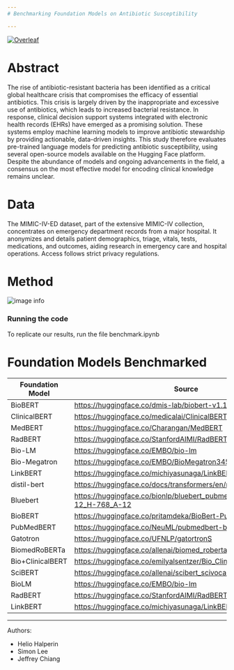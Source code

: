```yaml
---
# Benchmarking Foundation Models on Antibiotic Susceptibility

---
```

[![Overleaf](https://img.shields.io/badge/Overleaf-Bechmarking%20Foundation%20Models%20Antibiotics-lightblue.svg)]([https://paperswithcode.com/paper/multimodal-clinical-pseudo-notes-for](https://www.overleaf.com/3549673182rsnwhpnppmvt#9af1b1))

# Abstract

The rise of antibiotic-resistant bacteria has been identified as a critical global healthcare crisis that compromises the efficacy of essential antibiotics. This crisis is largely driven by the inappropriate and excessive use of antibiotics, which leads to increased bacterial resistance. In response, clinical decision support systems integrated with electronic health records (EHRs) have emerged as a promising solution. These systems employ machine learning models to improve antibiotic stewardship by providing actionable, data-driven insights. This study therefore evaluates pre-trained language models for predicting antibiotic susceptibility, using several open-source models available on the Hugging Face platform. Despite the abundance of models and ongoing advancements in the field, a consensus on the most effective model for encoding clinical knowledge remains unclear.

# Data

The MIMIC-IV-ED dataset, part of the extensive MIMIC-IV collection, concentrates on emergency department records from a major hospital. It anonymizes and details patient demographics, triage, vitals, tests, medications, and outcomes, aiding research in emergency care and hospital operations. Access follows strict privacy regulations.

# Method

![image info](./Desktop/Method.png)

### Running the code

To replicate our results, run the file benchmark.ipynb

# Foundation Models Benchmarked

| Foundation Model | Source |
|-----------------|-----------------|
| BioBERT  | https://huggingface.co/dmis-lab/biobert-v1.1  |
| ClinicalBERT  | https://huggingface.co/medicalai/ClinicalBERT |
| MedBERT  | https://huggingface.co/Charangan/MedBERT  |
| RadBERT  | https://huggingface.co/StanfordAIMI/RadBERT  |
| Bio-LM   | https://huggingface.co/EMBO/bio-lm |
| Bio-Megatron | https://huggingface.co/EMBO/BioMegatron345mUncased |
| LinkBERT  | https://huggingface.co/michiyasunaga/LinkBERT-large  |
| distil-bert  | https://huggingface.co/docs/transformers/en/model_doc/distilbert  |
| Bluebert | https://huggingface.co/bionlp/bluebert_pubmed_mimic_uncased_L-12_H-768_A-12 |
| BioBERT | https://huggingface.co/pritamdeka/BioBert-PubMed200kRCT |
| PubMedBERT | https://huggingface.co/NeuML/pubmedbert-base-embeddings |
| Gatotron | https://huggingface.co/UFNLP/gatortronS |
| BiomedRoBERTa | https://huggingface.co/allenai/biomed_roberta_base |
| Bio+ClinicalBERT | https://huggingface.co/emilyalsentzer/Bio_ClinicalBERT |
| SciBERT | https://huggingface.co/allenai/scibert_scivocab_uncased |
| BioLM | https://huggingface.co/EMBO/bio-lm |
| RadBERT | https://huggingface.co/StanfordAIMI/RadBERT |
| LinkBERT | https://huggingface.co/michiyasunaga/LinkBERT-large |



---
Authors:
- Helio Halperin
- Simon Lee
- Jeffrey Chiang
